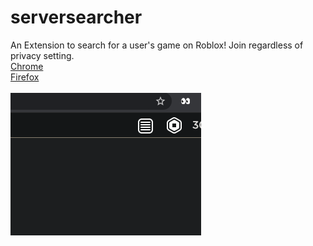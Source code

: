 # serversearcher
An Extension to search for a user's game on Roblox! Join regardless of privacy setting.\
[Chrome](https://chrome.google.com/webstore/detail/roblox-server-searcher/blddohgncmehcepnokognejaaahehncd)\
[Firefox](https://addons.mozilla.org/en-GB/firefox/addon/roblox-server-searcher)\
\
![](example.gif)
